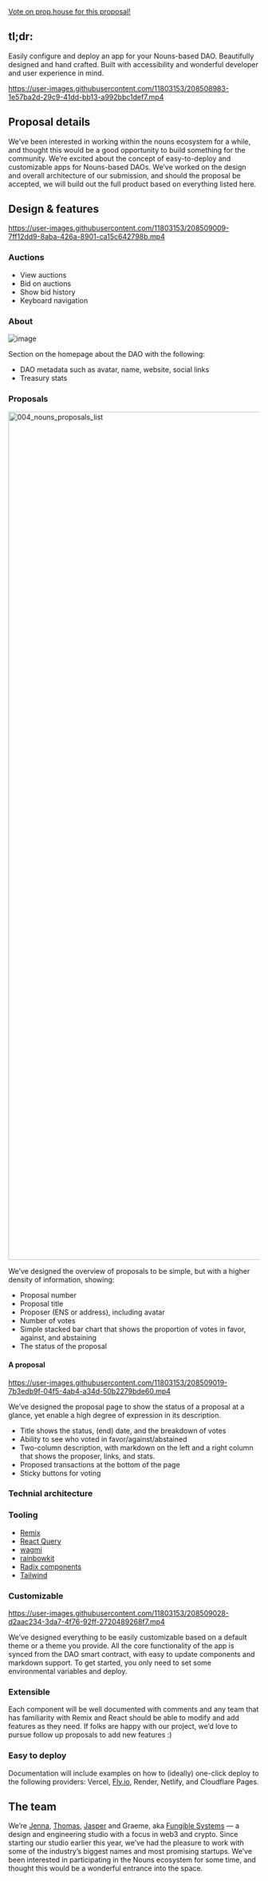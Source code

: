[Vote on prop.house for this proposal!](https://prop.house/builder/custom-dao-websites/2747)

## tl;dr:

Easily configure and deploy an app for your Nouns-based DAO. Beautifully designed and hand crafted. Built with accessibility and wonderful developer and user experience in mind. 

https://user-images.githubusercontent.com/11803153/208508983-1e57ba2d-29c9-41dd-bb13-a992bbc1def7.mp4

## Proposal details

We’ve been interested in working within the nouns ecosystem for a while, and thought this would be a good opportunity to build something for the community. We’re excited about the concept of easy-to-deploy and customizable apps for Nouns-based DAOs. We’ve worked on the design and overall architecture of our submission, and should the proposal be accepted, we will build out the full product based on everything listed here.

## Design & features


https://user-images.githubusercontent.com/11803153/208509009-7ff12dd9-8aba-426a-8901-ca15c642798b.mp4


### Auctions

- View auctions
- Bid on auctions
- Show bid history
- Keyboard navigation

### About

![image](https://user-images.githubusercontent.com/11803153/208509667-d5218fcf-d64f-4759-800e-9eb342200a50.png)


Section on the homepage about the DAO with the following:

- DAO metadata such as avatar, name, website, social links
- Treasury stats

### Proposals

<img width="1696" alt="004_nouns_proposals_list" src="https://user-images.githubusercontent.com/11803153/208448925-7a7f1963-4451-4cf8-a689-729cf6a4ee08.png">

We’ve designed the overview of proposals to be simple, but with a higher density of information, showing:

- Proposal number
- Proposal title
- Proposer (ENS or address), including avatar
- Number of votes
- Simple stacked bar chart that shows the proportion of votes in favor, against, and abstaining
- The status of the proposal

#### A proposal

https://user-images.githubusercontent.com/11803153/208509019-7b3edb9f-04f5-4ab4-a34d-50b2279bde60.mp4

We’ve designed the proposal page to show the status of a proposal at a glance, yet enable a high degree of expression in its description.

- Title shows the status, (end) date, and the breakdown of votes
- Ability to see who voted in favor/against/abstained
- Two-column description, with markdown on the left and a right column that shows the proposer, links, and stats.
- Proposed transactions at the bottom of the page
- Sticky buttons for voting

### Technial architecture

### Tooling

- [Remix](https://remix.run/)
- [React Query](https://tanstack.com/query/v4/)
- [wagmi](https://wagmi.sh/)
- [rainbowkit](https://www.rainbowkit.com/)
- [Radix components](https://www.radix-ui.com/)
- [Tailwind](https://tailwindcss.com/)

### Customizable

https://user-images.githubusercontent.com/11803153/208509028-d2aac234-3da7-4f76-92ff-2720489268f7.mp4

We’ve designed everything to be easily customizable based on a default theme or a theme you provide. All the core functionality of the app is synced from the DAO smart contract, with easy to update components and markdown support. To get started, you only need to set some environmental variables and deploy.

### Extensible

Each component will be well documented with comments and any team that has familiarity with Remix and React should be able to modify and add features as they need. If folks are happy with our project, we’d love to pursue follow up proposals to add new features :)

### Easy to deploy

Documentation will include examples on how to (ideally) one-click deploy to the following providers: Vercel, [Fly.io](http://fly.io/), Render, Netlify, and Cloudflare Pages.

## The team

We’re [Jenna](https://twitter.com/jjenzz), [Thomas](https://twitter.com/aulneau_), [Jasper](https://twitter.com/jasperjansz) and Graeme, aka [Fungible Systems](https://fungible.systems) — a design and engineering studio with a focus in web3 and crypto. Since starting our studio earlier this year, we’ve had the pleasure to work with some of the industry’s biggest names and most promising startups. We’ve been interested in participating in the Nouns ecosystem for some time, and thought this would be a wonderful entrance into the space.

